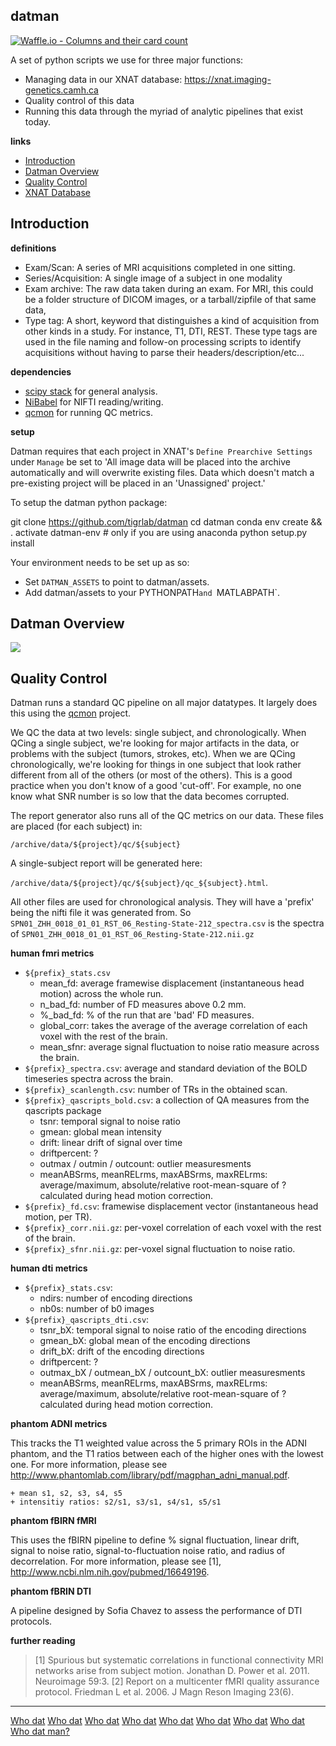 datman
------

[![Waffle.io - Columns and their card count](https://badge.waffle.io/TIGRLab/datman.svg?columns=all)](https://waffle.io/TIGRLab/datman) 

A set of python scripts we use for three major functions:

+ Managing data in our XNAT database: https://xnat.imaging-genetics.camh.ca
+ Quality control of this data
+ Running this data through the myriad of analytic pipelines that exist today.

**links**

+ [Introduction](#introduction)
+ [Datman Overview](#datman-overview)
+ [Quality Control](#quality-control)
+ [XNAT Database](http://imaging-genetics.camh.ca/database/)


Introduction
------------

**definitions**

 - Exam/Scan: A series of MRI acquisitions completed in one sitting.
 - Series/Acquisition: A single image of a subject in one modality
 - Exam archive: The raw data taken during an exam. For MRI, this could be a
   folder structure of DICOM images, or a tarball/zipfile of that same data,
 - Type tag: A short, keyword that distinguishes a kind of acquisition from
   other kinds in a study. For instance, T1, DTI, REST. These type tags are
   used in the file naming and follow-on processing scripts to identify
   acquisitions without having to parse their headers/description/etc...

**dependencies**

+ [scipy stack](http://www.scipy.org/stackspec.html) for general analysis.
+ [NiBabel](http://nipy.org/nibabel/) for NIFTI reading/writing.
+ [qcmon](https://github.com/josephdviviano/qcmon) for running QC metrics.

**setup**

Datman requires that each project in XNAT's `Define Prearchive Settings` under `Manage` be set to 'All image data will be placed into the archive automatically and will overwrite existing files. Data which doesn't match a pre-existing project will be placed in an 'Unassigned' project.'

To setup the datman python package:

   git clone https://github.com/tigrlab/datman
   cd datman
   conda env create && . activate datman-env      # only if you are using anaconda
   python setup.py install

Your environment needs to be set up as so:

+ Set `DATMAN_ASSETS` to point to datman/assets.
+ Add datman/assets to your PYTHONPATH`and `MATLABPATH`.

Datman Overview
---------------
![](assets/data_flow.png)

Quality Control
---------------

Datman runs a standard QC pipeline on all major datatypes. It largely does this using the [qcmon](https://github.com/josephdviviano/qcmon) project.

We QC the data at two levels: single subject, and chronologically. When QCing a single subject, we're looking for major artifacts in the data, or problems with the subject (tumors, strokes, etc). When we are QCing chronologically, we're looking for things in one subject that look rather different from all of the others (or most of the others). This is a good practice when you don't know of a good 'cut-off'. For example, no one know what SNR number is so low that the data becomes corrupted.

The report generator also runs all of the QC metrics on our data. These files are placed (for each subject) in:

`/archive/data/${project}/qc/${subject}`

A single-subject report will be generated here:

`/archive/data/${project}/qc/${subject}/qc_${subject}.html`.

All other files are used for chronological analysis. They will have a 'prefix' being the nifti file it was generated from. So `SPN01_ZHH_0018_01_01_RST_06_Resting-State-212_spectra.csv` is the spectra of `SPN01_ZHH_0018_01_01_RST_06_Resting-State-212.nii.gz`

**human fmri metrics**

+ `${prefix}_stats.csv`
    + mean_fd: average framewise displacement (instantaneous head motion) across the whole run.
    + n_bad_fd: number of FD measures above 0.2 mm.
    + %_bad_fd: % of the run that are 'bad' FD measures.
    + global_corr: takes the average of the average correlation of each voxel with the rest of the brain.
    + mean_sfnr: average signal fluctuation to noise ratio measure across the brain.
+ `${prefix}_spectra.csv`: average and standard deviation of the BOLD timeseries spectra across the brain.
+ `${prefix}_scanlength.csv`: number of TRs in the obtained scan.
+ `${prefix}_qascripts_bold.csv`: a collection of QA measures from the qascripts package
    + tsnr: temporal signal to noise ratio
    + gmean: global mean intensity
    + drift: linear drift of signal over time
    + driftpercent: ?
    + outmax / outmin / outcount: outlier measuresments
    + meanABSrms, meanRELrms, maxABSrms, maxRELrms: average/maximum, absolute/relative root-mean-square of ? calculated during head motion correction.
+ `${prefix}_fd.csv`: framewise displacement vector (instantaneous head motion, per TR).
+ `${prefix}_corr.nii.gz`: per-voxel correlation of each voxel with the rest of the brain.
+ `${prefix}_sfnr.nii.gz`: per-voxel signal fluctuation to noise ratio.

**human dti metrics**

+ `${prefix}_stats.csv`:
    + ndirs: number of encoding directions
    + nb0s: number of b0 images
+ `${prefix}_qascripts_dti.csv`:
    + tsnr_bX: temporal signal to noise ratio of the encoding directions
    + gmean_bX: global mean of the encoding directions
    + drift_bX: drift of the encoding directions
    + driftpercent: ?
    + outmax_bX / outmean_bX / outcount_bX: outlier measuresments
    + meanABSrms, meanRELrms, maxABSrms, maxRELrms: average/maximum, absolute/relative root-mean-square of ? calculated during head motion correction.

**phantom ADNI metrics**

This tracks the T1 weighted value across the 5 primary ROIs in the ADNI phantom, and the T1 ratios between each of the higher ones with the lowest one. For more information, please see http://www.phantomlab.com/library/pdf/magphan_adni_manual.pdf.

    + mean s1, s2, s3, s4, s5
    + intensitiy ratios: s2/s1, s3/s1, s4/s1, s5/s1

**phantom fBIRN fMRI**

This uses the fBIRN pipeline to define % signal fluctuation, linear drift, signal to noise ratio, signal-to-fluctuation noise ratio, and radius of decorrelation. For more information, please see [1], http://www.ncbi.nlm.nih.gov/pubmed/16649196.

**phantom fBRIN DTI**

A pipeline designed by Sofia Chavez to assess the performance of DTI protocols.

**further reading**

> [1] Spurious but systematic correlations in functional connectivity MRI networks arise from subject motion. Jonathan D. Power et al. 2011. Neuroimage 59:3.
> [2] Report on a multicenter fMRI quality assurance protocol. Friedman L et al. 2006. J Magn Reson Imaging 23(6).

---

[Who dat](https://www.youtube.com/watch?v=OIjsSu_I4So)
[Who dat](https://www.youtube.com/watch?v=5X0uSltBHhs)
[Who dat](https://www.youtube.com/watch?v=6o9dXLNuXic)
[Who dat](https://www.youtube.com/watch?v=7flZvy0uRV0)
[Who dat](https://www.youtube.com/watch?v=4-I1DNLbYR8)
[Who dat](https://www.youtube.com/watch?v=iKmYvXS7wM4)
[Who dat](https://www.youtube.com/watch?v=0bd2emv9fR4)
[Who dat](https://www.youtube.com/watch?v=FW5Q6Nt6cx0)
[Who dat man?](https://www.youtube.com/watch?v=whNGgz8e-8o)


